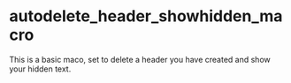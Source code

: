 # autodelete_header_showhidden_macro

This is a basic maco, set to delete a header you have created and show your hidden text.
